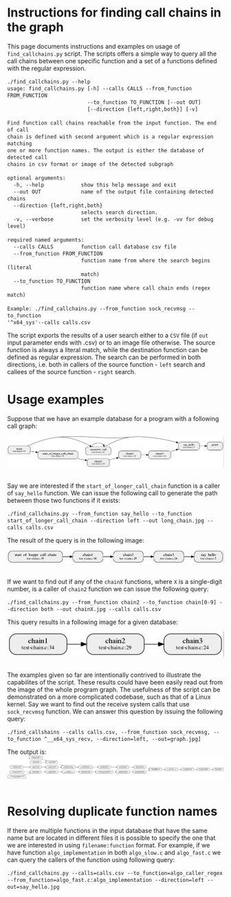 # Instructions for finding call chains in the graph

This page documents instructions and examples on usage of `find_callchains.py` script. The scripts offers a simple way to query all the call chains between one specific function and a set of a functions defined with the regular expression.

```
./find_callchains.py --help
usage: find_callchains.py [-h] --calls CALLS --from_function FROM_FUNCTION
                          --to_function TO_FUNCTION [--out OUT]
                          [--direction {left,right,both}] [-v]

Find function call chains reachable from the input function. The end of call
chain is defined with second argument which is a regular expression matching
one or more function names. The output is either the database of detected call
chains in csv format or image of the detected subgraph

optional arguments:
  -h, --help            show this help message and exit
  --out OUT             name of the output file containing detected chains
  --direction {left,right,both}
                        selects search direction.
  -v, --verbose         set the verbosity level (e.g. -vv for debug level)

required named arguments:
  --calls CALLS         function call database csv file
  --from_function FROM_FUNCTION
                        function name from where the search begins (literal
                        match)
  --to_function TO_FUNCTION
                        function name where call chain ends (regex match)

Example: ./find_callchains.py --from_function sock_recvmsg --to_function
'^x64_sys'--calls calls.csv
```

The script exports the results of a user search either to a `CSV` file (if `out` input parameter ends with .csv) or to an image file otherwise. The source function is always a literal match, while the destination function can be defined as regular expression. The search can be performed in both directions, i.e. both in
callers of the source function - `left` search and callees of the source function - `right` search.

# Usage examples

Suppose that we have an example database for a program with a following call graph:

<img src="all_callchains.jpg">
<br /><br />

Say we are interested if the `start_of_longer_call_chain` function is a caller of `say_hello` function. We can issue the following call to generate the path between those two functions if it exists:
```
./find_callchains.py --from_function say_hello --to_function start_of_longer_call_chain --direction left --out long_chain.jpg --calls calls.csv
```

The result of the query is in the following image:

<img src="long_chain.jpg">
<br /><br />

If we want to find out if any of the `chainX` functions, where `X` is a single-digit number, is a caller of `chain2` function we can issue the following query:
```
./find_callchains.py --from_function chain2 --to_function chain[0-9] --direction both --out chainX.jpg --calls calls.csv
```
This query results in a following image for a given database:

<img src="chainX.jpg">
<br /><br />

The examples given so far are intentionally contrived to illustrate the capabilites of the script. These results could have been easily read out from the image of the whole program graph. The usefulness of the script can be demonstrated on a more complicated codebase, such as that of a Linux kernel. Say we want to find out the receive system calls that use `sock_recvmsg` function. We can answer this question by issuing the following query:
```
./find_callshains --calls calls.csv, --from_function sock_recvmsg, --to_function ^__x64_sys_recv, --direction=left, --out=graph.jpg]

```

The output is:
<img src="from_sock_recvmsg_to_x64_sys_recv_left.jpg">
<br /><br />

# Resolving duplicate function names
If there are multiple functions in the input database that have the same name but are located in different files it is possible to specify the one that we are interested in using `filename:function` format. For example, if we have function `algo_implementation` in both `algo_slow.c` and `algo_fast.c` we can query the callers of the function using following query:
```
./find_callchains.py --calls=calls.csv --to_function=algo_caller_regex --from_function=algo_fast.c:algo_implementation --direction=left --out=say_hello.jpg 
```